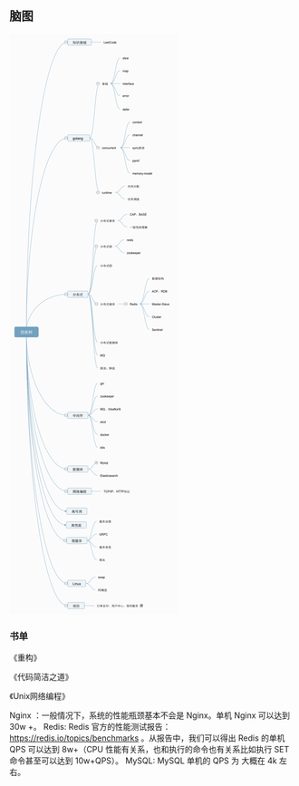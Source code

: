 ## 脑图

![技能树](./技能树.png)

### 书单

《重构》

《代码简洁之道》

《Unix网络编程》



Nginx ：一般情况下，系统的性能瓶颈基本不会是 Nginx。单机 Nginx 可以达到 30w +。
Redis: Redis 官方的性能测试报告：https://redis.io/topics/benchmarks 。从报告中，我们可以得出 Redis 的单机 QPS 可以达到 8w+（CPU 性能有关系，也和执行的命令也有关系比如执行 SET 命令甚至可以达到 10w+QPS）。
MySQL: MySQL 单机的 QPS 为 大概在 4k 左右。